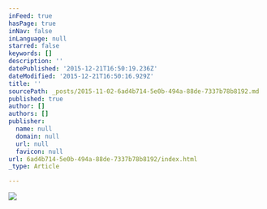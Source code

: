 ```yaml
---
inFeed: true
hasPage: true
inNav: false
inLanguage: null
starred: false
keywords: []
description: ''
datePublished: '2015-12-21T16:50:19.236Z'
dateModified: '2015-12-21T16:50:16.929Z'
title: ''
sourcePath: _posts/2015-11-02-6ad4b714-5e0b-494a-88de-7337b78b8192.md
published: true
author: []
authors: []
publisher:
  name: null
  domain: null
  url: null
  favicon: null
url: 6ad4b714-5e0b-494a-88de-7337b78b8192/index.html
_type: Article

---
```

![](https://s3-us-west-2.amazonaws.com/the-grid-img/p/a95e8d09a7948a15a3b6afe18445d9d99296baad.jpg)